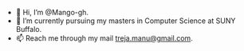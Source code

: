 - 👋 Hi, I’m @Mango-gh.
- 🌱 I’m currently pursuing my masters in Computer Science at SUNY Buffalo.
- 📫 Reach me through my mail treja.manu@gmail.com.

<!---
Mango-gh/Mango-gh is a ✨ special ✨ repository because its `README.md` (this file) appears on your GitHub profile.
You can click the Preview link to take a look at your changes.
--->
